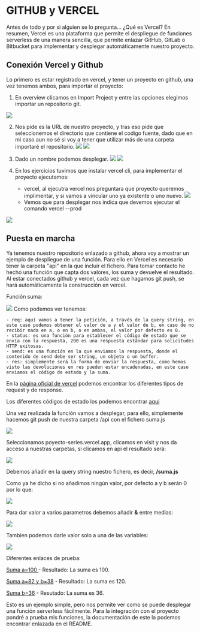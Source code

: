 # GITHUB y VERCEL  
Antes de todo y por si alguien se lo pregunta...
¿Qué es Vercel? En resumen, Vercel es una plataforma que permite el despliegue de funciones serverless de una manera sencilla, que permite enlazar GitHub, GitLab o Bitbucket para implementar y desplegar automáticamente nuestro proyecto.

## Conexión Vercel y Github
Lo primero es estar registrado en vercel, y tener un proyecto en github, una vez tenemos ambos, para importar el proyecto:
 1.  En overview clicamos en Import Project y entre las opciones elegimos importar un repositorio git.

![](pic/import_project.png) 

 2. Nos pide es la URL de nuestro proyecto, y tras eso pide que seleccionemos el directorio que contiene el codigo fuente, dado que en mi caso aun no sé si voy a tener que utilizar más de una carpeta importaré el repositorio.
![](pic/url_project.png)
![](pic/repositorio_completo.png)

 3. Dado un nombre podemos desplegar.
![](pic/deploy_vercel.png)
![](pic/congrat.png)


 4. En los ejercicios tuvimos que instalar vercel cli, para implementar el proyecto ejecutamos:

    - vercel, al ejecutra vercel nos preguntara que proyecto queremos implimentar, y si vamos a vincular uno ya existente o uno nuevo.
![](pic/comando_vercel.png)
    - Vemos que para desplegar nos indica que devemos ejecutar el comando vercel --prod

![](pic/vercel_prod.png)

## Puesta en marcha
Ya tenemos nuestro repositorio enlazado a github, ahora voy a mostrar un ejemplo de despliegue de una función. Para ello en Vercel es necesario tener la carpeta "api" en la que incluir el fichero.
Para tomar contacto he hecho una función que capta dos valores, los suma y devuelve el resultado. Al estar conectados github y vercel, cada vez que hagamos git push, se hará automáticamente la construcción en vercel.

Función suma:

![](pic/suma.png)
Como podemos ver tenemos:

    - req: aquí vamos a tener la petición, a través de la query string, en este caso podemos obtener el valor de a y el valor de b, en caso de no recibir nada en a, o en b, o en ambas, el valor por defecto es 0.
    - status: es una función para establecer el código de estado que se envía con la respuesta, 200 es una respuesta estándar para solicitudes HTTP exitosas.
    - send: es una función en la que enviamos la respuesta, donde el contenido de send debe ser string, un objeto o un buffer.
    - res: simplemente será la forma de enviar la respuesta, como hemos visto las devoluciones en res pueden estar encadenadas, en este caso enviamos el código de estado y la suma.

En la [página oficial de vercel](https://vercel.com/docs/runtimes#official-runtimes/node-js/node-js-request-and-response-objects) podemos encontrar los diferentes tipos de request y de response.

Los diferentes códigos de estado los podemos encontrar [aquí](https://en.wikipedia.org/wiki/List_of_HTTP_status_codes)

Una vez realizada la función vamos a desplegar, para ello, simplemente hacemos git push de nuestra carpeta /api con el fichero suma.js

![](pic/produccion.png)

Seleccionamos poyecto-series.vercel.app, clicamos en visit y nos da acceso a nuestras carpetas, si clicamos en api el resultado será:

![](pic/not_found.png)

Debemos añadir en la query string nuestro fichero, es decir, **/suma.js**

Como ya he dicho si no añadimos ningún valor, por defecto a y b serán 0 por lo que:

![](pic/suma_0.png)

Para dar valor a varios parametros debemos añadir **&** entre medias:

![](pic/suma_ab.png)

Tambien podemos darle valor solo a una de las variables:

![](pic/suma_a.png)

Diferentes enlaces de prueba:

[Suma a=100 ](https://proyecto-series-hmw3rpx2t.vercel.app/api/suma.js?a=100) - Resultado: La suma es 100.

[Suma a=82 y b=38](https://proyecto-series-hmw3rpx2t.vercel.app/api/suma.js?a=82&b=38) - Resultado: La suma es 120.

[Suma b=36](https://proyecto-series-hmw3rpx2t.vercel.app/api/suma.js?b=36) - Resutado: La suma es 36.

Esto es un ejemplo simple, pero nos permite ver como se puede desplegar una función serverless fácilmente. Para la integración con el proyecto pondré a prueba mis funciones, la documentación de este la podemos encontrar enlazada en el README.
